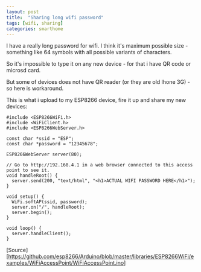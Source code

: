 ```yaml
---
layout: post
title:  "Sharing long wifi password"
tags: [wifi, sharing]
categories: smarthome
---
```


I have a really long password for wifi. I think it's maximum possible size - something like 64 symbols with all possible variants of characters. 

So it's impossible to type it on any new device - for that i have QR code or microsd card.

But some of devices does not have QR reader (or they are old Ihone 3G) - so here is workaround.

This is what i upload to my ESP8266 device, fire it up and share my new devices:

```
#include <ESP8266WiFi.h>
#include <WiFiClient.h>
#include <ESP8266WebServer.h>

const char *ssid = "ESP";
const char *password = "12345678";

ESP8266WebServer server(80);

// Go to http://192.168.4.1 in a web browser connected to this access point to see it.
void handleRoot() {
  server.send(200, "text/html", "<h1>ACTUAL WIFI PASSWORD HERE</h1>");
}

void setup() {
  WiFi.softAP(ssid, password);
  server.on("/", handleRoot);
  server.begin();
}

void loop() {
  server.handleClient();
}
```



[Source][https://github.com/esp8266/Arduino/blob/master/libraries/ESP8266WiFi/examples/WiFiAccessPoint/WiFiAccessPoint.ino]